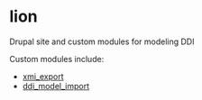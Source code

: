 lion
====

Drupal site and custom modules for modeling DDI

Custom modules include: 
* [xmi_export](https://github.com/ddialliance/lion/tree/master/modules/custom/xmi_export)
* [ddi_model_import](https://github.com/ddialliance/lion/tree/master/modules/custom/ddi_model_import)

